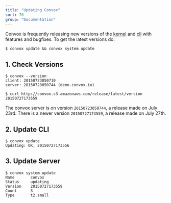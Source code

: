 ```yaml
---
title: "Updating Convox"
sort: 70
group: "Documentation"
---
```

Convox is frequently releasing new versions of the [kernel](https://github.com/convox/kernel) and [cli](https://github.com/convox/cli) with features and bugfixes. To get the latest versions do:

`$ convox update && convox system update`


## 1. Check Versions

    $ convox --version
    client: 20150723050710
    server: 20150723050744 (demo.convox.io)

    $ curl http://convox.s3.amazonaws.com/release/latest/version
    20150727173559

The convox server is on version `20150723050744`, a release made on July 23rd. There is a newer version `20150727173559`, a release made on July 27th.


## 2. Update CLI

    $ convox update
    Updating: OK, 20150727173556

## 3. Update Server

    $ convox system update
    Name       convox
    Status     updating
    Version    20150727173559
    Count      3
    Type       t2.small
